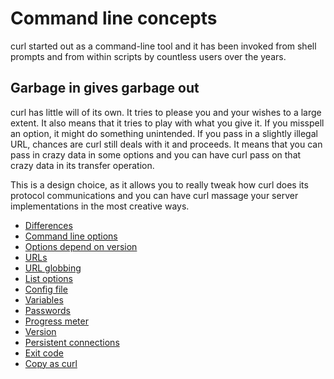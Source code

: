 # Command line concepts

curl started out as a command-line tool and it has been invoked from shell
prompts and from within scripts by countless users over the years.

## Garbage in gives garbage out

curl has little will of its own. It tries to please you and your wishes to a
large extent. It also means that it tries to play with what you give it. If
you misspell an option, it might do something unintended. If you pass in a
slightly illegal URL, chances are curl still deals with it and proceeds. It
means that you can pass in crazy data in some options and you can have curl
pass on that crazy data in its transfer operation.

This is a design choice, as it allows you to really tweak how curl does its
protocol communications and you can have curl massage your server
implementations in the most creative ways.

  * [Differences](differences.md)
  * [Command line options](options/)
  * [Options depend on version](versions.md)
  * [URLs](urls/)
  * [URL globbing](globbing.md)
  * [List options](listopts.md)
  * [Config file](configfile.md)
  * [Variables](variables.md)
  * [Passwords](passwords.md)
  * [Progress meter](progressmeter.md)
  * [Version](curlver.md)
  * [Persistent connections](persist.md)
  * [Exit code](exitcode.md)
  * [Copy as curl](copyas.md)
